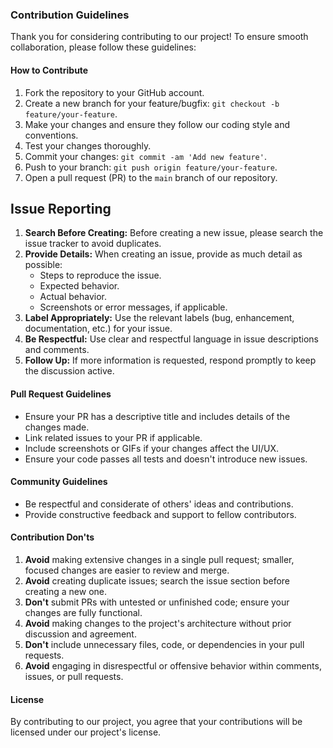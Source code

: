 ### Contribution Guidelines

Thank you for considering contributing to our project! To ensure smooth collaboration, please follow these guidelines:

#### How to Contribute

1. Fork the repository to your GitHub account.
2. Create a new branch for your feature/bugfix: `git checkout -b feature/your-feature`.
3. Make your changes and ensure they follow our coding style and conventions.
4. Test your changes thoroughly.
5. Commit your changes: `git commit -am 'Add new feature'`.
6. Push to your branch: `git push origin feature/your-feature`.
7. Open a pull request (PR) to the `main` branch of our repository.

## Issue Reporting

1. **Search Before Creating:** Before creating a new issue, please search the issue tracker to avoid duplicates.
2. **Provide Details:** When creating an issue, provide as much detail as possible:
    - Steps to reproduce the issue.
    - Expected behavior.
    - Actual behavior.
    - Screenshots or error messages, if applicable.
3. **Label Appropriately:** Use the relevant labels (bug, enhancement, documentation, etc.) for your issue.
4. **Be Respectful:** Use clear and respectful language in issue descriptions and comments.
5. **Follow Up:** If more information is requested, respond promptly to keep the discussion active.

#### Pull Request Guidelines

- Ensure your PR has a descriptive title and includes details of the changes made.
- Link related issues to your PR if applicable.
- Include screenshots or GIFs if your changes affect the UI/UX.
- Ensure your code passes all tests and doesn't introduce new issues.


#### Community Guidelines

- Be respectful and considerate of others' ideas and contributions.
- Provide constructive feedback and support to fellow contributors.

#### Contribution Don'ts

1. **Avoid** making extensive changes in a single pull request; smaller, focused changes are easier to review and merge.
2. **Avoid** creating duplicate issues; search the issue section before creating a new one.
3. **Don't** submit PRs with untested or unfinished code; ensure your changes are fully functional.
4. **Avoid** making changes to the project's architecture without prior discussion and agreement.
5. **Don't** include unnecessary files, code, or dependencies in your pull requests.
6. **Avoid** engaging in disrespectful or offensive behavior within comments, issues, or pull requests.

#### License

By contributing to our project, you agree that your contributions will be licensed under our project's license.
